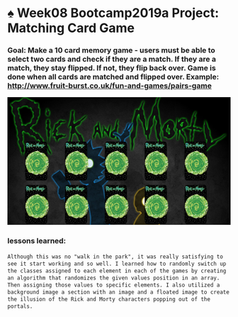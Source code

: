 # ♠️ Week08 Bootcamp2019a Project: Matching Card Game

### Goal: Make a 10 card memory game - users must be able to select two cards and check if they are a match. If they are a match, they stay flipped. If not, they flip back over. Game is done when all cards are matched and flipped over. Example: http://www.fruit-burst.co.uk/fun-and-games/pairs-game

![alt tag](Land.png)

### lessons learned:
```
Although this was no "walk in the park", it was really satisfying to see it start working and so well. I learned how to randomly switch up the classes assigned to each element in each of the games by creating an algorithm that randomizes the given values position in an array. Then assigning those values to specific elements. I also utilized a background image a section with an image and a floated image to create the illusion of the Rick and Morty characters popping out of the portals.  

```
